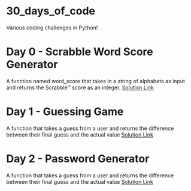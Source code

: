 # 30_days_of_code
Various coding challenges in Python!

# Day 0 - Scrabble Word Score Generator
A function named word_score that takes in a string of alphabets as input and returns the Scrabble™ score as an integer.
[Solution Link](https://github.com/NukeAce/30_days_of_code/tree/master/python/Scrabble)

# Day 1 - Guessing Game
A function that takes a guess from a user and returns the difference between their final guess and the actual value
[Solution Link](https://github.com/NukeAce/30_days_of_code/tree/master/python/Guessing%20Game)

# Day 2 - Password Generator
A function that takes a guess from a user and returns the difference between their final guess and the actual value
[Solution Link](https://github.com/NukeAce/30_days_of_code/tree/master/python/Password%20Generator)
